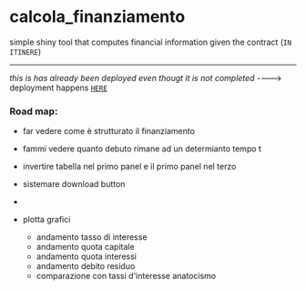 # calcola_finanziamento
simple shiny tool that computes financial information given the contract (`IN ITINERE`)

---

_this is has already been deployed even thougt it is not completed_
----> deployment happens [`HERE`](http://niccolosalvini.shinyapps.io/calcola_finanziamento)


### Road map:

  - far vedere come è strutturato il finanziamento
  - fammi vedere quanto debuto rimane ad un determianto tempo t
  - invertire tabella nel primo panel e il primo panel nel terzo
  - sistemare download button
  - 
  
- plotta grafici
  - andamento tasso di interesse
  - andamento quota capitale
  - andamento quota interessi 
  - andamento debito residuo 
  - comparazione con tassi d'interesse anatocismo 
